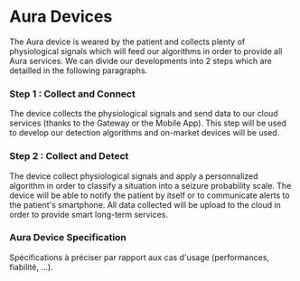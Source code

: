 # Aura Devices

The Aura device is weared by the patient and collects plenty of physiological signals which will feed our algorithms in order to provide all Aura services. We can divide our developments into 2 steps which are detailled in the following paragraphs.

### Step 1 : Collect and Connect

The device collects the physiological signals and send data to our cloud services \(thanks to the Gateway or the Mobile App\). This step will be used to develop our detection algorithms and on-market devices will be used.

### Step 2 : Collect and Detect

The device collect physiological signals and apply a personnalized algorithm in order to classify a situation into a seizure probability scale. The device will be able to notify the patient by itself or to communicate alerts to the patient's smartphone. All data collected will be upload to the cloud in order to provide smart long-term services.

### Aura Device Specification

Spécifications à préciser par rapport aux cas d'usage \(performances, fiabilité, ...\).

